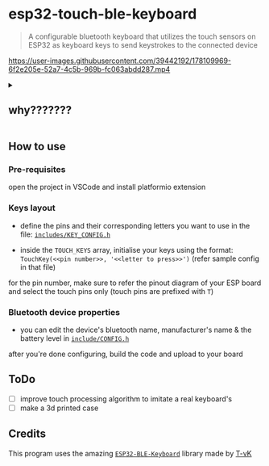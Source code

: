 # esp32-touch-ble-keyboard

> A configurable bluetooth keyboard that utilizes the touch sensors on ESP32 as
> keyboard keys to send keystrokes to the connected device

https://user-images.githubusercontent.com/39442192/178109969-6f2e205e-52a7-4c5b-969b-fc063abdd287.mp4

<details>
  <summary><h2>why???????</h2></summary>
  
  
Since the past few months I've been noticing that when travelling with my laptop
some keys (`2`, `w`, `s`, `x`, `f5-8`) were just not responding on the hardware
level. Smacking the keys multiple times seemed to bring them back to life until
i travelled with my laptop again. \
But as time passed, even that method to beat life into my keys became a lost hope.

I didn't feel like spending on a new keyboard and I had an esp lying around,
so......

</details>

## How to use

### Pre-requisites

open the project in VSCode and install platformio extension

### Keys layout

- define the pins and their corresponding letters you want to use in the file:
  [`includes/KEY_CONFIG.h`](https://github.com/RoguedBear/esp32-touch-ble-keyboard/blob/main/include/KEY_CONFIG.h#L4-L5)

- inside the `TOUCH_KEYS` array, initialise your keys using the format:
  `TouchKey(<<pin number>>, '<<letter to press>>')` (refer sample config in that
  file)

for the pin number, make sure to refer the pinout diagram of your ESP board and
select the touch pins only (touch pins are prefixed with `T`)

### Bluetooth device properties

- you can edit the device's bluetooth name, manufacturer's name & the battery
  level in [`include/CONFIG.h`](/include/CONFIG.h)

after you're done configuring, build the code and upload to your board

## ToDo

- [ ] improve touch processing algorithm to imitate a real keyboard's
- [ ] make a 3d printed case

## Credits

This program uses the amazing
[`ESP32-BLE-Keyboard`](https://github.com/T-vK/ESP32-BLE-Keyboard) library made
by [T-vK](https://github.com/T-vK)
